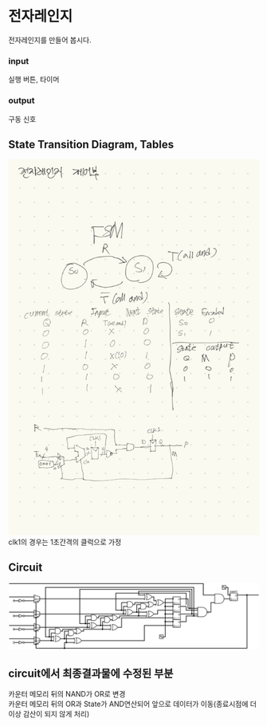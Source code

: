 # 전자레인지
전자레인지를 만들어 봅시다.
### input
실행 버튼, 타이머
### output
구동 신호

## State Transition Diagram, Tables
![state transition diagram, table](./img/STDT.jpeg)
clk1의 경우는 1초간격의 클럭으로 가정
## Circuit
![circuit](./img/circuit.png)

## circuit에서 최종결과물에 수정된 부분
카운터 메모리 뒤의 NAND가 OR로 변경<br>
카운터 메모리 뒤의 OR과 State가 AND연산되어 앞으로 데이터가 이동(종료시점에 더이상 감산이 되지 않게 처리)
